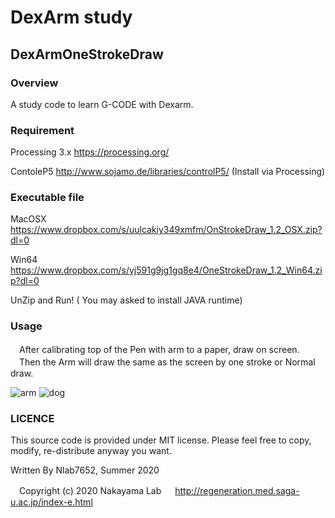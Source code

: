 DexArm study
====
## DexArmOneStrokeDraw

### Overview

  A study code to learn G-CODE with Dexarm.




### Requirement 

  Processing 3.x
  https://processing.org/
  
 ContoleP5
 http://www.sojamo.de/libraries/controlP5/
  (Install via Processing)
 
 ### Executable file

 MacOSX https://www.dropbox.com/s/uulcakiy349xmfm/OnStrokeDraw_1.2_OSX.zip?dl=0
 
 Win64 https://www.dropbox.com/s/yj591g9jg1gq8e4/OneStrokeDraw_1.2_Win64.zip?dl=0

 UnZip and Run!
 ( You may asked to install JAVA runtime)

### Usage
　After calibrating top of the Pen with arm to a paper, draw on screen.
　Then the Arm will draw the same as the screen by one stroke or Normal draw.
 
![arm](https://user-images.githubusercontent.com/53891066/91298407-f3f49280-e7da-11ea-9e99-bf575e732066.JPG)
![dog](https://user-images.githubusercontent.com/53891066/91298419-f6ef8300-e7da-11ea-8462-c06707a256b6.JPG)


### LICENCE
This source code is provided under MIT license. Please feel free to copy, modify, re-distribute anyway you want.

Written By Nlab7652, Summer 2020

 　Copyright (c) 2020 Nakayama Lab
 　  http://regeneration.med.saga-u.ac.jp/index-e.html
